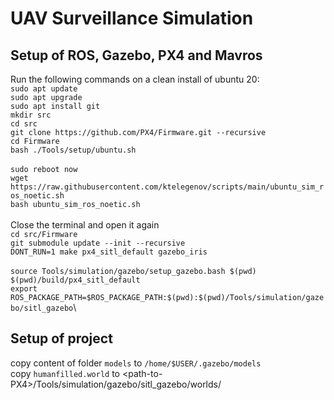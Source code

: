 # UAV Surveillance Simulation 
## Setup of ROS, Gazebo, PX4 and Mavros
Run the following commands on a clean install of ubuntu 20:\
`sudo apt update`\
`sudo apt upgrade`\
`sudo apt install git`\
`mkdir src`\
`cd src`\
`git clone https://github.com/PX4/Firmware.git --recursive`\
`cd Firmware`\
`bash ./Tools/setup/ubuntu.sh`\
\
`sudo reboot now`\
`wget https://raw.githubusercontent.com/ktelegenov/scripts/main/ubuntu_sim_ros_noetic.sh`\
`bash ubuntu_sim_ros_noetic.sh`\
\
Close the terminal and open it again\
`cd src/Firmware`\
`git submodule update --init --recursive`\
`DONT_RUN=1 make px4_sitl_default gazebo_iris`\
\
`source Tools/simulation/gazebo/setup_gazebo.bash $(pwd) $(pwd)/build/px4_sitl_default`\
`export ROS_PACKAGE_PATH=$ROS_PACKAGE_PATH:$(pwd):$(pwd)/Tools/simulation/gazebo/sitl_gazebo`\

## Setup of project
copy content of folder `models` to `/home/$USER/.gazebo/models`\
copy `humanfilled.world` to \<path-to-PX4\>/Tools/simulation/gazebo/sitl_gazebo/worlds/
